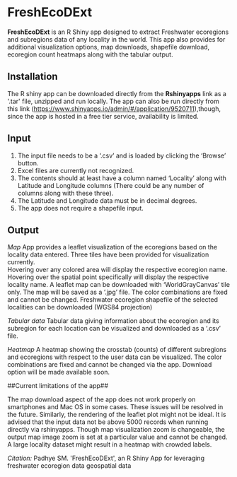 # FreshEcoDExt


**FreshEcoDExt** is an R Shiny app designed to extract Freshwater ecoregions and subregions data of any locality in the world. 
This app also provides for additional visualization options, map downloads, 
shapefile download, ecoregion count heatmaps along with the tabular output. 

## Installation

The R shiny app can be downloaded directly from the **Rshinyapps** link as a '.tar' file,  unzipped and run locally. The app can also be
run directly from this link (<https://www.shinyapps.io/admin/#/application/9520711>),though, 
since the app is hosted in a free tier service, availability is limited. 

## Input

1.  The input file needs to be a ‘.csv’ and is loaded by clicking the ‘Browse’ button. 
2.  Excel files are currently not recognized.
3.  The contents should at least have a column named ‘Locality’ along with Latitude and Longitude columns
   (There could be any number of columns along with these three).
4.  The Latitude and Longitude data must be in decimal degrees. 
5.  The app does not require a shapefile input.

## Output

*Map* 
App provides a leaflet visualization of the ecoregions based on the locality data entered. Three tiles have been provided for visualization currently.  
Hovering over any colored area will display the respective ecoregion name. Hovering over the spatial point specifically will display the respective locality name. 
A leaflet map can be downloaded with ‘WorldGrayCanvas’ tile only. The map will be saved as a ‘.jpg’ file. The color combinations are fixed and cannot be changed.
Freshwater ecoregion shapefile of the selected localities can be downloaded (WGS84 projection)

*Tabular data*
Tabular data giving information about the ecoregion and its subregion for each location can be visualized and downloaded as a ‘.csv’ file.

*Heatmap*
A heatmap showing the crosstab (counts) of different subregions and ecoregions with respect to the user data can be visualized. The color combinations are fixed 
and cannot be changed via the app. Download option will be made available soon.

##Current limitations of the app##

The map download aspect of the app does not work properly on smartphones and Mac OS in some cases. These issues will be resolved in the future. 
Similarly, the rendering of the leaflet plot might not be ideal. It is advised that the input data not be above 5000 records when running directly via rshinyapps.
Though map visualization zoom is changeable, the output map image zoom is set at a particular value and cannot be changed.
A large locality dataset might result in a heatmap with crowded labels.

*Citation:* Padhye SM. 'FreshEcoDExt', an R Shiny App for leveraging freshwater ecoregion data geospatial data
